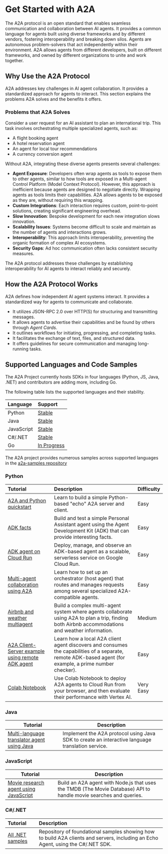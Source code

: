 # Get Started with A2A

The A2A protocol is an open standard that enables seamless communication and
collaboration between AI agents. It provides a common language for agents built
using diverse frameworks and by different vendors, fostering interoperability
and breaking down silos. Agents are autonomous problem-solvers that act
independently within their environment. A2A allows agents from different
developers, built on different frameworks, and owned by different organizations
to unite and work together.

## Why Use the A2A Protocol

A2A addresses key challenges in AI agent collaboration. It provides
a standardized approach for agents to interact. This section explains the
problems A2A solves and the benefits it offers.

### Problems that A2A Solves

Consider a user request for an AI assistant to plan an international trip. This
task involves orchestrating multiple specialized agents, such as:

- A flight booking agent
- A hotel reservation agent
- An agent for local tour recommendations
- A currency conversion agent

Without A2A, integrating these diverse agents presents several challenges:

- **Agent Exposure**: Developers often wrap agents as tools to expose them to
    other agents, similar to how tools are exposed in a Multi-agent Control
    Platform (Model Context Protocol). However, this approach is inefficient because agents are
    designed to negotiate directly. Wrapping agents as tools limits their capabilities.
    A2A allows agents to be exposed as they are, without requiring this wrapping.
- **Custom Integrations**: Each interaction requires custom, point-to-point
    solutions, creating significant engineering overhead.
- **Slow Innovation**: Bespoke development for each new integration slows
    innovation.
- **Scalability Issues**: Systems become difficult to scale and maintain as
    the number of agents and interactions grows.
- **Interoperability**: This approach limits interoperability,
    preventing the organic formation of complex AI ecosystems.
- **Security Gaps**: Ad hoc communication often lacks consistent security
    measures.

The A2A protocol addresses these challenges by establishing interoperability for
AI agents to interact reliably and securely.

## How the A2A Protocol Works

A2A defines how independent AI agent systems interact. It provides
a standardized way for agents to communicate and collaborate.

- It utilizes JSON-RPC 2.0 over HTTP(S) for structuring and transmitting messages.
- It allows agents to advertise their capabilities and be found by others through *Agent Cards*.
- It outlines workflows for initiating, progressing, and completing tasks.
- It facilitates the exchange of text, files, and structured data.
- It offers guidelines for secure communication and managing long-running tasks.

## Supported Languages and Code Samples

The A2A Project currently hosts SDKs in four languages (Python, JS, Java, .NET)
and contributors are adding more, including Go.

The following table lists the supported languages and their stability.

| Language   | Support  |
| :--------- | :------- |
| Python     | [Stable](https://github.com/a2aproject/a2a-python) |
| Java       | [Stable](https://github.com/a2aproject/a2a-java)   |
| JavaScript | [Stable](https://github.com/a2aproject/a2a-js)     |
| C#/.NET    | [Stable](https://github.com/a2aproject/a2a-dotnet) |
| Go         | [In Progress](https://github.com/a2aproject/a2a-go)|

The A2A project provides numerous samples across supported languages in the [a2a-samples repository](https://github.com/a2aproject/a2a-samples)

### Python

Tutorial | Description | Difficulty
:------- | :--- | :---------
[A2A and Python quickstart](./python/1-introduction.md) | Learn to build a simple Python-based "echo" A2A server and client.  | Easy
[ADK facts](https://github.com/a2aproject/a2a-samples/tree/main/samples/python/agents/adk_facts) | Build and test a simple Personal Assistant agent using the Agent Development Kit (ADK) that can provide interesting facts. | Easy
[ADK agent on Cloud Run](https://github.com/a2aproject/a2a-samples/tree/main/samples/python/agents/adk_cloud_run) | Deploy, manage, and observe an ADK-based agent as a scalable, serverless service on Google Cloud Run.| Easy
[Multi-agent collaboration using A2A](https://github.com/a2aproject/a2a-samples/tree/50b7363f11477f400520affef4ac748e5117fee2/demo) | Learn how to set up an orchestrator (host agent) that routes and manages requests among several specialized A2A-compatible agents. | Easy
[Airbnb and weather multiagent](https://github.com/a2aproject/a2a-samples/tree/main/samples/python/agents/airbnb_planner_multiagent) | Build a complex multi-agent system where agents collaborate using A2A to plan a trip, finding both Airbnb accommodations and weather information. | Medium 
[A2A Client-Server example using remote ADK agent](https://google.github.io/adk-docs/a2a/) | Learn how a local A2A client agent discovers and consumes the capabilities of a separate, remote ADK-based agent (for example, a prime number checker). | Easy
[Colab Notebook](https://github.com/a2aproject/a2a-samples/blob/main/notebooks/multi_agents_eval_with_cloud_run_deployment.ipynb) | Use Colab Notebook to deploy A2A agents to Cloud Run from your browser, and then evaluate their performance with Vertex AI. | Very Easy

### Java

Tutorial | Description
------------|-----------
[Multi-language translator agent using Java](https://github.com/a2aproject/a2a-samples/tree/main/samples/java) | Implement the A2A protocol using Java SDK to create an interactive language translation service.

### JavaScript

Tutorial | Description
------------|-----
[Movie research agent using JavaScript](https://github.com/a2aproject/a2a-samples/tree/main/samples/js) | Build an A2A agent with Node.js that uses the TMDB (The Movie Database) API to handle movie searches and queries.

### C#/.NET

Tutorial         | Description
:---------------------|:-------------------------------------------------------------------
[All .NET samples](https://github.com/a2aproject/a2a-dotnet/tree/main/samples)  | Repository of foundational samples showing how to build A2A clients and servers, including an Echo Agent, using the C#/.NET SDK.
